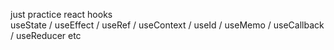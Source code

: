 just practice react hooks  <br/>
useState / useEffect / useRef / useContext / useId / useMemo / useCallback / useReducer 
etc
